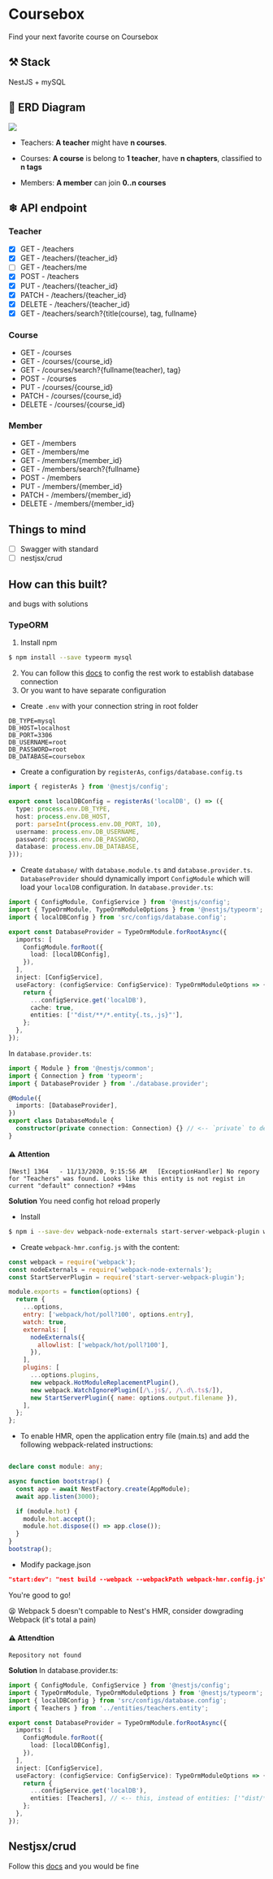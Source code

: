 # Coursebox

Find your next favorite course on Coursebox

## ⚒ Stack

NestJS + mySQL


## 📐 ERD Diagram

![](https://github.com/ngankhanh98/coursebox-server/blob/main/docs/erd.v0.1.png?raw=true)

- Teachers:
**A teacher** might have **n courses**.

- Courses:
**A course** is belong to **1 teacher**, have **n chapters**, classified to **n tags**
- Members:
**A member** can join **0..n courses**

## ❄ API endpoint
### Teacher
- [x] GET - /teachers
- [x] GET - /teachers/{teacher_id}
- [ ] GET - /teachers/me
- [x] POST - /teachers
- [x] PUT - /teachers/{teacher_id}
- [x] PATCH - /teachers/{teacher_id}
- [x] DELETE - /teachers/{teacher_id}
- [x] GET - /teachers/search?{title(course), tag, fullname}
### Course
- GET - /courses
- GET - /courses/{course_id}
- GET - /courses/search?{fullname(teacher), tag}
- POST - /courses
- PUT - /courses/{course_id}
- PATCH - /courses/{course_id}
- DELETE - /courses/{course_id}

### Member

- GET - /members
- GET - /members/me
- GET - /members/{member_id}
- GET - /members/search?{fullname}
- POST - /members
- PUT - /members/{member_id}
- PATCH - /members/{member_id}
- DELETE - /members/{member_id}

## Things to mind
- [ ] Swagger with standard
- [ ] nestjsx/crud

## How can this built? 
and bugs with solutions
### TypeORM 
1. Install npm 
```bash 
$ npm install --save typeorm mysql
```
2. You can follow this [docs](https://docs.nestjs.com/recipes/sql-typeorm) to config the rest work to establish database connection
3. Or you want to have separate configuration
- Create `.env` with your connection string in root folder
```env
DB_TYPE=mysql
DB_HOST=localhost
DB_PORT=3306
DB_USERNAME=root
DB_PASSWORD=root
DB_DATABASE=coursebox
```
- Create a configuration by `registerAs`, `configs/database.config.ts`
```ts
import { registerAs } from '@nestjs/config';

export const localDBConfig = registerAs('localDB', () => ({
  type: process.env.DB_TYPE,
  host: process.env.DB_HOST,
  port: parseInt(process.env.DB_PORT, 10),
  username: process.env.DB_USERNAME,
  password: process.env.DB_PASSWORD,
  database: process.env.DB_DATABASE,
}));

```

- Create `database/` with `database.module.ts` and `database.provider.ts`. `DatabaseProvider` should dynamically import `ConfigModule` which will load your `localDB` configuration.
In `database.provider.ts`:
```ts
import { ConfigModule, ConfigService } from '@nestjs/config';
import { TypeOrmModule, TypeOrmModuleOptions } from '@nestjs/typeorm';
import { localDBConfig } from 'src/configs/database.config';

export const DatabaseProvider = TypeOrmModule.forRootAsync({
  imports: [
    ConfigModule.forRoot({
      load: [localDBConfig],
    }),
  ],
  inject: [ConfigService],
  useFactory: (configService: ConfigService): TypeOrmModuleOptions => {
    return {
      ...configService.get('localDB'),
      cache: true,
      entities: ['"dist/**/*.entity{.ts,.js}"'],
    };
  },
});
```

In `database.provider.ts`:
```ts
import { Module } from '@nestjs/common';
import { Connection } from 'typeorm';
import { DatabaseProvider } from './database.provider';

@Module({
  imports: [DatabaseProvider],
})
export class DatabaseModule {
  constructor(private connection: Connection) {} // <-- `private` to declare and initialize connection immediately
}
```

#### ⚠ Attention
```log
[Nest] 1364   - 11/13/2020, 9:15:56 AM   [ExceptionHandler] No repory for "Teachers" was found. Looks like this entity is not regist in current "default" connection? +94ms
```
**Solution**
You need config hot reload properly
- Install
```bash
$ npm i --save-dev webpack-node-externals start-server-webpack-plugin webpack@4.44.1
```
- Create `webpack-hmr.config.js` with the content:
```js
const webpack = require('webpack');
const nodeExternals = require('webpack-node-externals');
const StartServerPlugin = require('start-server-webpack-plugin');

module.exports = function(options) {
  return {
    ...options,
    entry: ['webpack/hot/poll?100', options.entry],
    watch: true,
    externals: [
      nodeExternals({
        allowlist: ['webpack/hot/poll?100'],
      }),
    ],
    plugins: [
      ...options.plugins,
      new webpack.HotModuleReplacementPlugin(),
      new webpack.WatchIgnorePlugin([/\.js$/, /\.d\.ts$/]),
      new StartServerPlugin({ name: options.output.filename }),
    ],
  };
};
```

- To enable HMR, open the application entry file (main.ts) and add the following webpack-related instructions:
```ts

declare const module: any;

async function bootstrap() {
  const app = await NestFactory.create(AppModule);
  await app.listen(3000);

  if (module.hot) {
    module.hot.accept();
    module.hot.dispose(() => app.close());
  }
}
bootstrap();
```
- Modify package.json
```json
"start:dev": "nest build --webpack --webpackPath webpack-hmr.config.js"
```

You're good to go!

😫 Webpack 5 doesn't compable to Nest's HMR, consider dowgrading Webpack (it's total a pain)

#### ⚠ Attendtion
```log
Repository not found
```
**Solution**
In database.provider.ts:
```ts
import { ConfigModule, ConfigService } from '@nestjs/config';
import { TypeOrmModule, TypeOrmModuleOptions } from '@nestjs/typeorm';
import { localDBConfig } from 'src/configs/database.config';
import { Teachers } from '../entities/teachers.entity';

export const DatabaseProvider = TypeOrmModule.forRootAsync({
  imports: [
    ConfigModule.forRoot({
      load: [localDBConfig],
    }),
  ],
  inject: [ConfigService],
  useFactory: (configService: ConfigService): TypeOrmModuleOptions => {
    return {
      ...configService.get('localDB'),
      entities: [Teachers], // <-- this, instead of entities: ['"dist/*.entity{.ts, .js}"']
    };
  },
});

```

## Nestjsx/crud
Follow this [docs](https://github.com/nestjsx/crud/wiki/Controllers#install) and you would be fine
